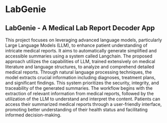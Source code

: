 # LabGenie
## LabGenie - A Medical Lab Report Decoder App
This project focuses on leveraging advanced language models, particularly Large Language Models (LLM), to enhance patient understanding of intricate medical reports. It aims to automatically generate simplified and accessible summaries using a system called Langchain. The proposed approach utilizes the capabilities of LLM, trained extensively on medical literature and language structures, to analyze and comprehend detailed medical reports. Through natural language processing techniques, the model extracts crucial information including diagnoses, treatment plans, and significant findings. This system prioritizes the security, integrity, and traceability of the generated summaries.
The workflow begins with the extraction of relevant information from medical reports, followed by the utilization of the LLM to understand and interpret the content. Patients can access their summarized medical reports through a user-friendly interface, promoting better understanding of their health status and facilitating informed decision-making.

